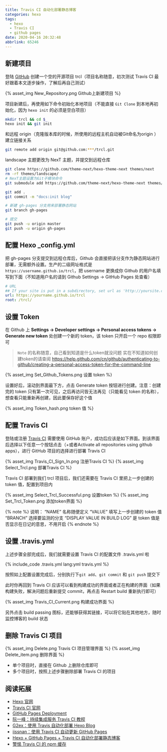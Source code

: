 ```yaml
---
title: Travis CI 自动化部署静态博客
categories: hexo
tags:
  - hexo
  - Travis CI
  - github pages
date: 2020-04-16 20:32:48
abbrlink: 65246
---
```


## 新建项目

登陆 [GitHub](https://github.com/) 创建一个空的开源项目 trcl（<span class="text-gray">项目名称随意，初次测试 Travis CI 最好跟着本文逐步操作，了解后再自己测试</span>）

{% asset_img New_Repository.png Github上新建项目 %}
<!-- more -->

项目新建后，再使用如下命令初始化本地项目（<span class="text-gray">不能直接 `Git Clone` 到本地再初始化，因为 `hexo init` 的必须是空白项目</span>）

```bash
mkdir trcl && cd $_
hexo init && git init
```

和远程 origin（<span class="text-gray">克隆版本库的时候，所使用的远程主机自动被Git命名为origin</span> ）建立链接关系

```bash
git remote add origin git@github.com:***/trcl.git
```

landscape 主题更改为 NexT 主题，并提交到远程仓库

```bash
git clone https://github.com/theme-next/hexo-theme-next themes/next
rm -rf themes/landscape/
# NexT主题设置为Git子模块命令
git submodule add https://github.com/theme-next/hexo-theme-next themes/next

git add .
git commit -m "docs:init blog"

# 新建 gh-pages 分支用来部署静态网站
git branch gh-pages

# 提交
git push -u origin master
git push -u origin gh-pages
```

## 配置 Hexo _config.yml

把 gh-pages 分支提交到远程仓库后，Github 会直接把该分支作为静态网站进行部署，无需额外设置。生产的二级网址格式是 `https://username.github.io/trcl`，把 username 更换成你 Github 的用户名填写到下面（<span class="text-gray">不知道用户名的请到 Github Settings -> GitHub Pages 处查看</span>）

```yml
# URL
## If your site is put in a subdirectory, set url as 'http://yoursite.com/child' and root as '/child/'
url: https://yourname.github.io/trcl
root: /trcl/
```

## 设置 Token

在 Github 上 **Settings -> Developer settings -> Personal access tokens -> Generate new token** 处创建一个新的 token，该 token 只开启一个 repo 权限即可

> `Note` 的名称随意，自己看到知道是什么token就没问题
> 实在不知道如何创建token的请查阅 https://help.github.com/cn/github/authenticating-to-github/creating-a-personal-access-token-for-the-command-line

{% asset_img Set_Github_Tokens.png 设置 token %}

设置好后，滚动到界面最下方，点击 Generate token 按钮进行创建。注意：创建完的 token 只有第一次可见，之后再访问皆无法再见（<span class="text-gray">只能看见 token 的名称</span>），想查看只能重新再创建，因此要保存好这个值

{% asset_img Token_hash.png token 值 %}

## 配置 Travis CI

登陆或注册 [Travis CI](https://travis-ci.com/) 需要使用 GitHub 账户，成功后应该是如下界面。到该界面后选择以下任意一个按钮点击（<span class="text-gray">+或者Activate all repositories using github apps</span>），进行 GitHub 项目的选择进行部署 Travis CI

{% asset_img Travis_CI_Sign_In.png 注册Travis CI %}
{% asset_img Select_Trcl.png 部署Travis CI %}

Travis CI 部署到我们 trcl 项目后，我们还需要在 Travis CI 里把上一步创建的 token 值，配置到项目内

{% asset_img Select_Trcl_Successful.png 设置token %}
{% asset_img Set_Trcl_Token.png 添加token界面 %}

{% note %}
说明：
“NAME” 名称随便定义
“VALUE” 填写上一步创建的 token 值
“BRANCH” 选择要监测的分支
“DISPLAY VALUE IN BUILD LOG” 是 token 值是否显示在日记的意思，不用开启
{% endnote %}

## 设置 .travis.yml

上述步骤全部完成后，我们就需要设置 Travis CI 的配置文件 .travis.yml 啦

{% include_code .travis.yml lang:yml travis.yml %}

按照如上配置设置完成后，分别执行下`git add`、`git commit` 和 `git push` 提交下

此时你再回到 Travis CI 应该可以看到构建成功的界面或者正在构建的界面（<span class="text-gray">如果构建失败，解决问题后重新提交 commit，再点击 Restart build 重新执行即可</span>）

{% asset_img Travis_CI_Current.png 构建成功界面 %}

另外点击 build passing 图标，还能够获得其链接，可以将它贴在其他地方，随时监控博客的 build 状态

## 删除 Travis CI 项目

{% asset_img Delete.png Travis CI 项目管理界面 %}
{% asset_img Delete_item.png 删除界面 %}

- 单个项目时，直接在 Github 上删除仓库即可
- 多个项目时，按照上述步骤删除部署 Travis CI 的项目

## 阅读拓展

- [Hexo 官网](https://hexo.io/zh-cn/index.html)
- [Travis CI 官网](https://travis-ci.com/)
- [GitHub Pages Deployment](https://docs.travis-ci.com/user/deployment/pages/)
- [阮一峰：持续集成服务 Travis CI 教程](http://www.ruanyifeng.com/blog/2017/12/travis_ci_tutorial.html)
- [G2ex：使用 Travis 自动化部署 Hexo Blog](https://g2ex.top/2019/06/28/hexo-with-travis-ci/)
- [iissnan：使用 Travis CI 自动更新 GitHub Pages](https://notes.iissnan.com/2016/publishing-github-pages-with-travis-ci/)
- [Hexo + GitHub Pages + Travis CI 自动化部署静态博客](https://blog.i1hao.com/2018/09/01/hexo-and-githubpages-best-practices/)
- [警惕 Travis CI 的 npm 缓存](http://claude-ray.com/2019/08/01/travis-npm-cache/)

